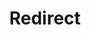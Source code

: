 ---
layout: src/layouts/Redirect.astro
pubDate: 2023-01-01
modDate: 2024-05-15
title: Redirect
redirect: https://octopus.com/docs/best-practices/self-hosted/high-availability
description: Configuring HA Octopus with Active Directory
---